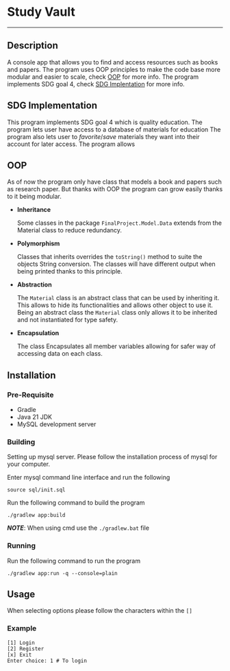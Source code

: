 # Study Vault
***
## Description
A console app that allows you to find and access resources such as books and papers.
The program uses OOP principles to make the code base more modular and easier to scale,
check [OOP](#oop) for more info.
The program implements SDG goal 4, check [SDG Implentation](#sdg-implementation) for more info.
## SDG Implementation
This program implements SDG goal 4 which is quality education. 
The program lets user have access to a database of materials for education
The program also lets user to *favorite*/*save* materials they want into 
their account for later access.
The program allows 
## OOP
As of now the program only have class that models a book and papers such as research paper. 
But thanks with OOP the program can grow easily thanks to it being modular.
- **Inheritance**
  
    Some classes in the package `FinalProject.Model.Data` extends from the Material class
    to reduce redundancy.
- **Polymorphism**

    Classes that inherits overrides the `toString()` method to suite the objects String conversion. 
    The classes will have different output when being printed thanks to this principle.
- **Abstraction**

    The `Material` class is an abstract class that can be used by inheriting it. 
    This allows to hide its functionalities and allows other object to use it.
    Being an abstract class the `Material` class only allows it to be inherited and not instantiated for type safety.
- **Encapsulation**

    The class Encapsulates all member variables allowing for safer way of accessing data on each class.
## Installation
### Pre-Requisite
- Gradle
- Java 21 JDK
- MySQL development server
### Building
Setting up mysql server. Please follow the installation process of mysql for your computer.

Enter mysql command line interface and run the following
```shell
source sql/init.sql
```
Run the following command to build the program
```shell
./gradlew app:build
```

**_NOTE_**: When using cmd use the `./gradlew.bat` file
### Running
Run the following command to run the program
```shell
./gradlew app:run -q --console=plain
```

## Usage
When selecting options please follow the characters within the `[]`

### Example
```
[1] Login
[2] Register
[x] Exit
Enter choice: 1 # To login
```
